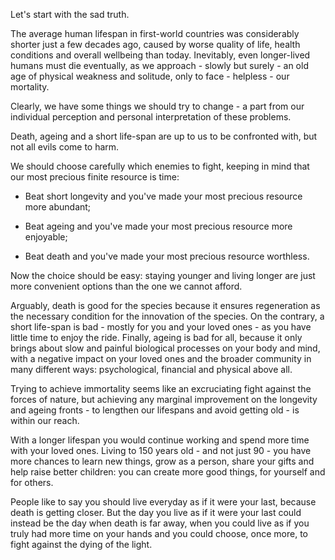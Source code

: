 Let's start with the sad truth.

The average human lifespan in first-world countries was considerably shorter just a few decades ago, caused by worse quality of life, health conditions and overall wellbeing than today.
Inevitably, even longer-lived humans must die eventually, as we approach - slowly but surely - an old age of physical weakness and solitude, only to face - helpless - our mortality.

Clearly, we have some things we should try to change - a part from our individual perception and personal interpretation of these problems.

Death, ageing and a short life-span are up to us to be confronted with, but not all evils come to harm.

We should choose carefully which enemies to fight, keeping in mind that our most precious finite resource is time:

- Beat short longevity and you've made your most precious resource more abundant;

- Beat ageing and you've made your most precious resource more enjoyable;

- Beat death and you've made your most precious resource worthless.

Now the choice should be easy: staying younger and living longer are just more convenient options than the one we cannot afford.

Arguably, death is good for the species because it ensures regeneration as the necessary condition for the innovation of the species.
On the contrary, a short life-span is bad - mostly for you and your loved ones - as you have little time to enjoy the ride.
Finally, ageing is bad for all, because it only brings about slow and painful biological processes on your body and mind, with a negative impact on your loved ones and the broader community in many different ways: psychological, financial and physical above all.

Trying to achieve immortality seems like an excruciating fight against the forces of nature, but achieving any marginal improvement on the longevity and ageing fronts - to lengthen our lifespans and avoid getting old - is within our reach.

With a longer lifespan you would continue working and spend more time with your loved ones.
Living to 150 years old - and not just 90 - you have more chances to learn new things, grow as a person, share your gifts and help raise better children: you can create more good things, for yourself and for others.

People like to say you should live everyday as if it were your last, because death is getting closer.
But the day you live as if it were your last could instead be the day when death is far away, when you could live as if you truly had more time on your hands and you could choose, once more, to fight against the dying of the light.
